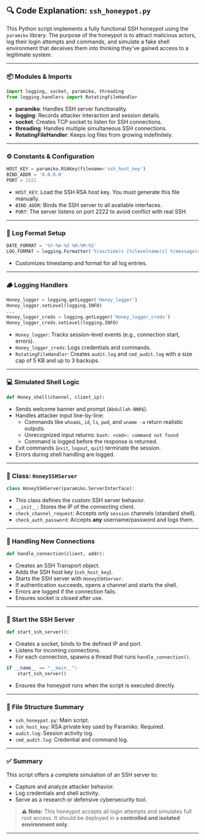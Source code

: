 ## 🔍 Code Explanation: `ssh_honeypot.py`

This Python script implements a fully functional SSH honeypot using the `paramiko` library. The purpose of the honeypot is to attract malicious actors, log their login attempts and commands, and simulate a fake shell environment that deceives them into thinking they’ve gained access to a legitimate system.

---

### 📦 Modules & Imports

```python
import logging, socket, paramiko, threading
from logging.handlers import RotatingFileHandler
```

- **paramiko**: Handles SSH server functionality.
- **logging**: Records attacker interaction and session details.
- **socket**: Creates TCP socket to listen for SSH connections.
- **threading**: Handles multiple simultaneous SSH connections.
- **RotatingFileHandler**: Keeps log files from growing indefinitely.

---

### ⚙️ Constants & Configuration

```python
HOST_KEY = paramiko.RSAKey(filename='ssh_host_key')
BIND_ADDR = '0.0.0.0'
PORT = 2222
```

- `HOST_KEY`: Load the SSH RSA host key. You must generate this file manually.
- `BIND_ADDR`: Binds the SSH server to all available interfaces.
- `PORT`: The server listens on port 2222 to avoid conflict with real SSH.

---

### 🧾 Log Format Setup

```python
DATE_FORMAT = '%Y-%m-%d %H:%M:%S'
LOG_FORMAT = logging.Formatter('%(asctime)s [%(levelname)s] %(message)s', datefmt=DATE_FORMAT)
```

- Customizes timestamp and format for all log entries.

---

### 🪵 Logging Handlers

```python
Honey_logger = logging.getLogger('Honey_logger')
Honey_logger.setLevel(logging.INFO)
...
Honey_logger_creds = logging.getLogger('Honey_logger_creds')
Honey_logger_creds.setLevel(logging.INFO)
```

- `Honey_logger`: Tracks session-level events (e.g., connection start, errors).
- `Honey_logger_creds`: Logs credentials and commands.
- `RotatingFileHandler`: Creates `audit.log` and `cmd_audit.log` with a size cap of 5 KB and up to 3 backups.

---

### 💻 Simulated Shell Logic

```python
def Honey_shell(channel, client_ip):
```

- Sends welcome banner and prompt (`Abdullah-BNR$`).
- Handles attacker input line-by-line:
  - Commands like `whoami`, `id`, `ls`, `pwd`, and `uname -a` return realistic outputs.
  - Unrecognized input returns: `bash: <cmd>: command not found`
  - Command is logged before the response is returned.
- Exit commands (`exit`, `logout`, `quit`) terminate the session.
- Errors during shell handling are logged.

---

### 🧠 Class: `HoneySSHServer`

```python
class HoneySSHServer(paramiko.ServerInterface):
```

- This class defines the custom SSH server behavior.
- `__init__`: Stores the IP of the connecting client.
- `check_channel_request`: Accepts only `session` channels (standard shell).
- `check_auth_password`: Accepts **any** username/password and logs them.

---

### 🔄 Handling New Connections

```python
def handle_connection(client, addr):
```

- Creates an SSH Transport object.
- Adds the SSH host key (`ssh_host_key`).
- Starts the SSH server with `HoneySSHServer`.
- If authentication succeeds, opens a channel and starts the shell.
- Errors are logged if the connection fails.
- Ensures socket is closed after use.

---

### 🚀 Start the SSH Server

```python
def start_ssh_server():
```

- Creates a socket, binds to the defined IP and port.
- Listens for incoming connections.
- For each connection, spawns a thread that runs `handle_connection()`.

```python
if __name__ == "__main__":
    start_ssh_server()
```

- Ensures the honeypot runs when the script is executed directly.

---

### 📂 File Structure Summary

- `ssh_honeypot.py`: Main script.
- `ssh_host_key`: RSA private key used by Paramiko. Required.
- `audit.log`: Session activity log.
- `cmd_audit.log`: Credential and command log.

---

### ✅ Summary

This script offers a complete simulation of an SSH server to:

- Capture and analyze attacker behavior.
- Log credentials and shell activity.
- Serve as a research or defensive cybersecurity tool.

> ⚠️ **Note:** This honeypot accepts all login attempts and simulates full root access. It should be deployed in a **controlled and isolated environment only**.

---


